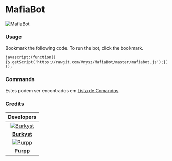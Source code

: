 # MafiaBot

![MafiaBot](https://imgur.com/QzTidnt.png)

### Usage

Bookmark the following code. To run the bot, click the bookmark.

```
javascript:(function(){$.getScript('https://rawgit.com/Vnysz/MafiaBot/master/mafiabot.js');})();
```


### Commands

Estes podem ser encontrados em [Lista de Comandos](commandos.md).

### Credits

| Developers |
|:----------:|
| [![Burkyst](https://imgur.com/3Vg8H1T.png)](https://github.com/Burkyst) |
| **[Burkyst](https://github.com/Burkyst)** |
| [![Purpp](https://imgur.com/NFKeZCb.png)](https://github.com/Vnysz) |
| **[Purpp](https://github.com/Vnysz)** |

